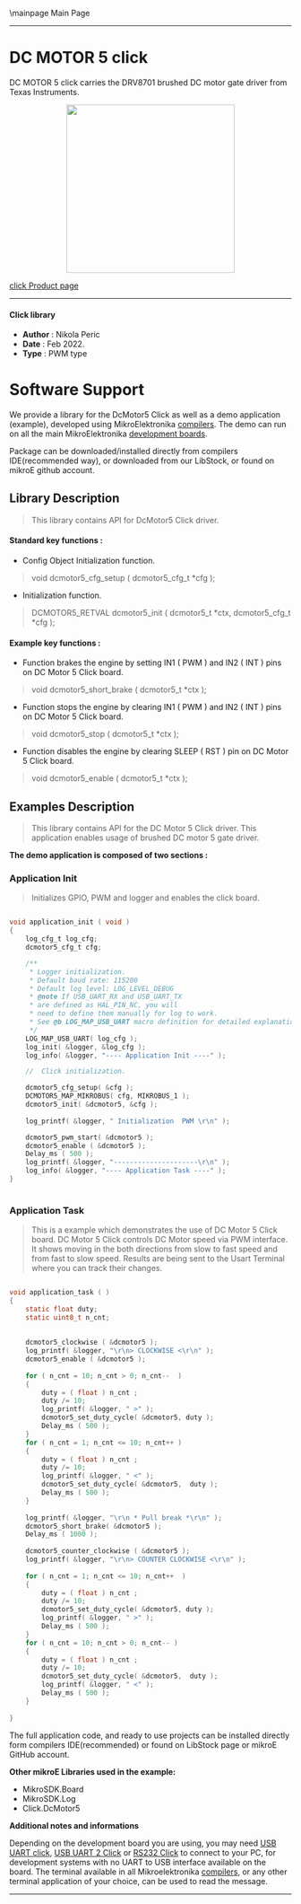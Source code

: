 \mainpage Main Page
 

---
# DC MOTOR 5 click

DC MOTOR 5 click carries the DRV8701 brushed DC motor gate driver from Texas Instruments.

<p align="center">
  <img src="https://download.mikroe.com/images/click_for_ide/dcmotor5_click.png" height=300px>
</p>

[click Product page](https://www.mikroe.com/dc-motor-5-click)

---


#### Click library 

- **Author**        : Nikola Peric
- **Date**          : Feb 2022.
- **Type**          : PWM type


# Software Support

We provide a library for the DcMotor5 Click 
as well as a demo application (example), developed using MikroElektronika 
[compilers](https://shop.mikroe.com/compilers). 
The demo can run on all the main MikroElektronika [development boards](https://shop.mikroe.com/development-boards).

Package can be downloaded/installed directly from compilers IDE(recommended way), or downloaded from our LibStock, or found on mikroE github account. 

## Library Description

> This library contains API for DcMotor5 Click driver.

#### Standard key functions :

- Config Object Initialization function.
> void dcmotor5_cfg_setup ( dcmotor5_cfg_t *cfg ); 
 
- Initialization function.
> DCMOTOR5_RETVAL dcmotor5_init ( dcmotor5_t *ctx, dcmotor5_cfg_t *cfg );

#### Example key functions :

- Function brakes the engine by setting IN1 ( PWM ) and IN2 ( INT ) pins on DC Motor 5 Click board.
> void dcmotor5_short_brake ( dcmotor5_t *ctx );
 
- Function stops the engine by clearing IN1 ( PWM ) and IN2 ( INT ) pins on DC Motor 5 Click board.
> void dcmotor5_stop ( dcmotor5_t *ctx );

- Function disables the engine by clearing SLEEP ( RST ) pin on DC Motor 5 Click board.
> void dcmotor5_enable ( dcmotor5_t *ctx );

## Examples Description

>  This library contains API for the DC Motor 5 Click driver.
>  This application enables usage of brushed DC motor 5 gate driver.

**The demo application is composed of two sections :**

### Application Init 

> Initializes GPIO, PWM and logger and enables the click board.

```c

void application_init ( void )
{
    log_cfg_t log_cfg;
    dcmotor5_cfg_t cfg;

    /** 
     * Logger initialization.
     * Default baud rate: 115200
     * Default log level: LOG_LEVEL_DEBUG
     * @note If USB_UART_RX and USB_UART_TX 
     * are defined as HAL_PIN_NC, you will 
     * need to define them manually for log to work. 
     * See @b LOG_MAP_USB_UART macro definition for detailed explanation.
     */
    LOG_MAP_USB_UART( log_cfg );
    log_init( &logger, &log_cfg );
    log_info( &logger, "---- Application Init ----" );

    //  Click initialization.

    dcmotor5_cfg_setup( &cfg );
    DCMOTOR5_MAP_MIKROBUS( cfg, MIKROBUS_1 );
    dcmotor5_init( &dcmotor5, &cfg );
    
    log_printf( &logger, " Initialization  PWM \r\n" );

    dcmotor5_pwm_start( &dcmotor5 );
    dcmotor5_enable ( &dcmotor5 );
    Delay_ms ( 500 );
    log_printf( &logger, "---------------------\r\n" );
    log_info( &logger, "---- Application Task ----" );
}
  
```

### Application Task

> This is a example which demonstrates the use of DC Motor 5 Click board.
> DC Motor 5 Click controls DC Motor speed via PWM interface.
> It shows moving in the both directions from slow to fast speed
> and from fast to slow speed.
> Results are being sent to the Usart Terminal where you can track their changes.

```c

void application_task ( )
{    
    static float duty;
    static uint8_t n_cnt;
    
    
    dcmotor5_clockwise ( &dcmotor5 );
    log_printf( &logger, "\r\n> CLOCKWISE <\r\n" );
    dcmotor5_enable ( &dcmotor5 );
    
    for ( n_cnt = 10; n_cnt > 0; n_cnt--  )
    {
        duty = ( float ) n_cnt ;
        duty /= 10;
        log_printf( &logger, " >" );
        dcmotor5_set_duty_cycle( &dcmotor5, duty );
        Delay_ms ( 500 );
    }
    for ( n_cnt = 1; n_cnt <= 10; n_cnt++ )
    {
        duty = ( float ) n_cnt ;
        duty /= 10;
        log_printf( &logger, " <" );
        dcmotor5_set_duty_cycle( &dcmotor5,  duty );
        Delay_ms ( 500 );
    }
    
    log_printf( &logger, "\r\n * Pull break *\r\n" );
    dcmotor5_short_brake( &dcmotor5 );
    Delay_ms ( 1000 );
    
    dcmotor5_counter_clockwise ( &dcmotor5 );
    log_printf( &logger, "\r\n> COUNTER CLOCKWISE <\r\n" );
        
    for ( n_cnt = 1; n_cnt <= 10; n_cnt++  )
    {
        duty = ( float ) n_cnt ;
        duty /= 10;
        dcmotor5_set_duty_cycle( &dcmotor5, duty );
        log_printf( &logger, " >" );
        Delay_ms ( 500 );
    }
    for ( n_cnt = 10; n_cnt > 0; n_cnt-- )
    {
        duty = ( float ) n_cnt ;
        duty /= 10;
        dcmotor5_set_duty_cycle( &dcmotor5,  duty );
        log_printf( &logger, " <" );
        Delay_ms ( 500 );
    }
        
}

```
 

The full application code, and ready to use projects can be installed directly form compilers IDE(recommended) or found on LibStock page or mikroE GitHub account.

**Other mikroE Libraries used in the example:** 

- MikroSDK.Board
- MikroSDK.Log
- Click.DcMotor5

**Additional notes and informations**

Depending on the development board you are using, you may need 
[USB UART click](https://shop.mikroe.com/usb-uart-click), 
[USB UART 2 Click](https://shop.mikroe.com/usb-uart-2-click) or 
[RS232 Click](https://shop.mikroe.com/rs232-click) to connect to your PC, for 
development systems with no UART to USB interface available on the board. The 
terminal available in all Mikroelektronika 
[compilers](https://shop.mikroe.com/compilers), or any other terminal application 
of your choice, can be used to read the message.



---

